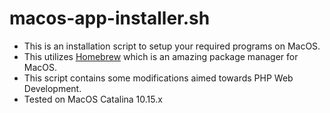 # macos-app-installer.sh #

* This is an installation script to setup your required programs on MacOS.
* This utilizes [Homebrew](https://brew.sh/) which is an amazing package manager for MacOS.
* This script contains some modifications aimed towards PHP Web Development.
* Tested on MacOS Catalina 10.15.x
